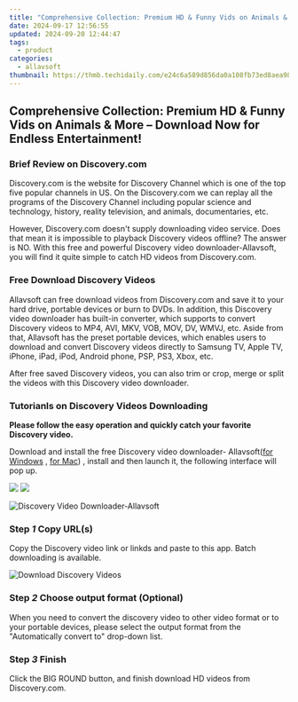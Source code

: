```yaml
---
title: "Comprehensive Collection: Premium HD & Funny Vids on Animals & More – Download Now for Endless Entertainment!"
date: 2024-09-17 12:56:55
updated: 2024-09-20 12:44:47
tags:
  - product
categories:
  - allavsoft
thumbnail: https://thmb.techidaily.com/e24c6a589d856da0a108fb73ed8aea987528294a85122e6caa68a425ef40bc26.jpg
---
```


## Comprehensive Collection: Premium HD & Funny Vids on Animals & More – Download Now for Endless Entertainment!

### Brief Review on Discovery.com

Discovery.com is the website for Discovery Channel which is one of the top five popular channels in US. On the Discovery.com we can replay all the programs of the Discovery Channel including popular science and technology, history, reality television, and animals, documentaries, etc.

However, Discovery.com doesn't supply downloading video service. Does that mean it is impossible to playback Discovery videos offline? The answer is NO. With this free and powerful Discovery video downloader-Allavsoft, you will find it quite simple to catch HD videos from Discovery.com.

### Free Download Discovery Videos

Allavsoft can free download videos from Discovery.com and save it to your hard drive, portable devices or burn to DVDs. In addition, this Discovery video downloader has built-in converter, which supports to convert Discovery videos to MP4, AVI, MKV, VOB, MOV, DV, WMVJ, etc. Aside from that, Allavsoft has the preset portable devices, which enables users to download and convert Discovery videos directly to Samsung TV, Apple TV, iPhone, iPad, iPod, Android phone, PSP, PS3, Xbox, etc.

After free saved Discovery videos, you can also trim or crop, merge or split the videos with this Discovery video downloader.

### Tutorianls on Discovery Videos Downloading

**Please follow the easy operation and quickly catch your favorite Discovery video.**

Download and install the free Discovery video downloader- Allavsoft([for Windows](https://tools.techidaily.com/allavsoft/products/) , [for Mac](https://tools.techidaily.com/allavsoft/products/)) , install and then launch it, the following interface will pop up.

[![](https://www.allavsoft.com/how-to/../images/how-to/free-download-win.jpg)](https://tools.techidaily.com/allavsoft/products/) [![](https://www.allavsoft.com/how-to/../images/how-to/free-download-mac.jpg)](https://tools.techidaily.com/allavsoft/products/)

![Discovery Video Downloader-Allavsoft](https://www.allavsoft.com/how-to/../images/allavsoft/screen-shot-600.jpg)

### Step _1_ Copy URL(s)

Copy the Discovery video link or linkds and paste to this app. Batch downloading is available.

![Download Discovery Videos](https://www.allavsoft.com/how-to/../images/how-to/discovery-videos-download/discovery-video-download.jpg)

### Step _2_ Choose output format (Optional)

When you need to convert the discovery video to other video format or to your portable devices, please select the output format from the "Automatically convert to" drop-down list.

### Step _3_ Finish

Click the BIG ROUND button, and finish download HD videos from Discovery.com.

<ins class="adsbygoogle"
     style="display:block"
     data-ad-format="autorelaxed"
     data-ad-client="ca-pub-7571918770474297"
     data-ad-slot="1223367746"></ins>



<ins class="adsbygoogle"
     style="display:block"
     data-ad-client="ca-pub-7571918770474297"
     data-ad-slot="8358498916"
     data-ad-format="auto"
     data-full-width-responsive="true"></ins>
